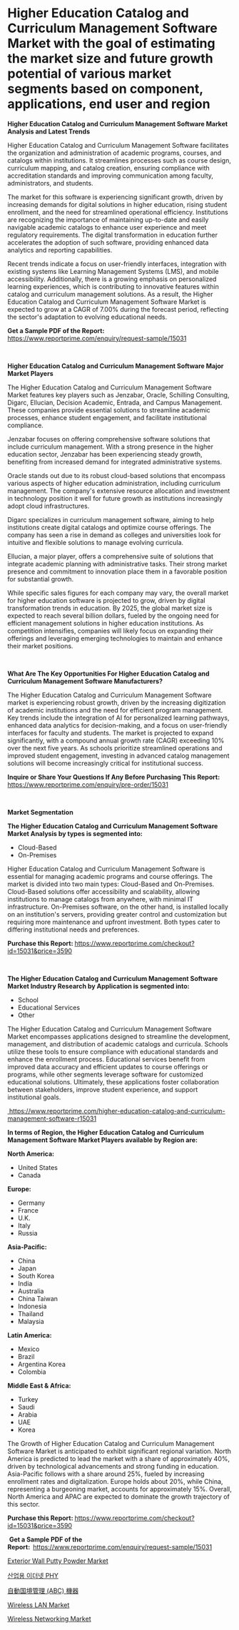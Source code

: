 <p><h1>Higher Education Catalog and Curriculum Management Software Market with the goal of estimating the market size and future growth potential of various market segments based on component, applications, end user and region</h1></p><p><strong>Higher Education Catalog and Curriculum Management Software Market Analysis and Latest Trends</strong></p>
<p><p>Higher Education Catalog and Curriculum Management Software facilitates the organization and administration of academic programs, courses, and catalogs within institutions. It streamlines processes such as course design, curriculum mapping, and catalog creation, ensuring compliance with accreditation standards and improving communication among faculty, administrators, and students. </p><p>The market for this software is experiencing significant growth, driven by increasing demands for digital solutions in higher education, rising student enrollment, and the need for streamlined operational efficiency. Institutions are recognizing the importance of maintaining up-to-date and easily navigable academic catalogs to enhance user experience and meet regulatory requirements. The digital transformation in education further accelerates the adoption of such software, providing enhanced data analytics and reporting capabilities. </p><p>Recent trends indicate a focus on user-friendly interfaces, integration with existing systems like Learning Management Systems (LMS), and mobile accessibility. Additionally, there is a growing emphasis on personalized learning experiences, which is contributing to innovative features within catalog and curriculum management solutions. As a result, the Higher Education Catalog and Curriculum Management Software Market is expected to grow at a CAGR of 7.00% during the forecast period, reflecting the sector's adaptation to evolving educational needs.</p></p>
<p><strong>Get a Sample PDF of the Report:&nbsp;</strong> <a href="https://www.reportprime.com/enquiry/request-sample/15031">https://www.reportprime.com/enquiry/request-sample/15031</a></p>
<p>&nbsp;</p>
<p><strong>Higher Education Catalog and Curriculum Management Software Major Market Players</strong></p>
<p><p>The Higher Education Catalog and Curriculum Management Software Market features key players such as Jenzabar, Oracle, Schilling Consulting, Digarc, Ellucian, Decision Academic, Entrada, and Campus Management. These companies provide essential solutions to streamline academic processes, enhance student engagement, and facilitate institutional compliance.</p><p>Jenzabar focuses on offering comprehensive software solutions that include curriculum management. With a strong presence in the higher education sector, Jenzabar has been experiencing steady growth, benefiting from increased demand for integrated administrative systems. </p><p>Oracle stands out due to its robust cloud-based solutions that encompass various aspects of higher education administration, including curriculum management. The company's extensive resource allocation and investment in technology position it well for future growth as institutions increasingly adopt cloud infrastructures.</p><p>Digarc specializes in curriculum management software, aiming to help institutions create digital catalogs and optimize course offerings. The company has seen a rise in demand as colleges and universities look for intuitive and flexible solutions to manage evolving curricula.</p><p>Ellucian, a major player, offers a comprehensive suite of solutions that integrate academic planning with administrative tasks. Their strong market presence and commitment to innovation place them in a favorable position for substantial growth.</p><p>While specific sales figures for each company may vary, the overall market for higher education software is projected to grow, driven by digital transformation trends in education. By 2025, the global market size is expected to reach several billion dollars, fueled by the ongoing need for efficient management solutions in higher education institutions. As competition intensifies, companies will likely focus on expanding their offerings and leveraging emerging technologies to maintain and enhance their market positions.</p></p>
<p>&nbsp;</p>
<p><strong>What Are The Key Opportunities For Higher Education Catalog and Curriculum Management Software Manufacturers?</strong></p>
<p><p>The Higher Education Catalog and Curriculum Management Software market is experiencing robust growth, driven by the increasing digitization of academic institutions and the need for efficient program management. Key trends include the integration of AI for personalized learning pathways, enhanced data analytics for decision-making, and a focus on user-friendly interfaces for faculty and students. The market is projected to expand significantly, with a compound annual growth rate (CAGR) exceeding 10% over the next five years. As schools prioritize streamlined operations and improved student engagement, investing in advanced catalog management solutions will become increasingly critical for institutional success.</p></p>
<p><strong>Inquire or Share Your Questions If Any Before Purchasing This Report:</strong> <a href="https://www.reportprime.com/enquiry/pre-order/15031">https://www.reportprime.com/enquiry/pre-order/15031</a></p>
<p>&nbsp;</p>
<p><strong>Market Segmentation</strong></p>
<p><strong>The Higher Education Catalog and Curriculum Management Software Market Analysis by types is segmented into:</strong></p>
<p><ul><li>Cloud-Based</li><li>On-Premises</li></ul></p>
<p><p>Higher Education Catalog and Curriculum Management Software is essential for managing academic programs and course offerings. The market is divided into two main types: Cloud-Based and On-Premises. Cloud-Based solutions offer accessibility and scalability, allowing institutions to manage catalogs from anywhere, with minimal IT infrastructure. On-Premises software, on the other hand, is installed locally on an institution's servers, providing greater control and customization but requiring more maintenance and upfront investment. Both types cater to differing institutional needs and preferences.</p></p>
<p><strong>Purchase this Report:&nbsp;</strong><a href="https://www.reportprime.com/checkout?id=15031&price=3590">https://www.reportprime.com/checkout?id=15031&price=3590</a></p>
<p>&nbsp;</p>
<p><strong>The Higher Education Catalog and Curriculum Management Software Market Industry Research by Application is segmented into:</strong></p>
<p><ul><li>School</li><li>Educational Services</li><li>Other</li></ul></p>
<p><p>The Higher Education Catalog and Curriculum Management Software Market encompasses applications designed to streamline the development, management, and distribution of academic catalogs and curricula. Schools utilize these tools to ensure compliance with educational standards and enhance the enrollment process. Educational services benefit from improved data accuracy and efficient updates to course offerings or programs, while other segments leverage software for customized educational solutions. Ultimately, these applications foster collaboration between stakeholders, improve student experience, and support institutional goals.</p></p>
<p><a href="https://www.reportprime.com/higher-education-catalog-and-curriculum-management-software-r15031">&nbsp;https://www.reportprime.com/higher-education-catalog-and-curriculum-management-software-r15031</a></p>
<p><strong>In terms of Region, the Higher Education Catalog and Curriculum Management Software Market Players available by Region are:</strong></p>
<p>
    <p> <strong> North America: </strong>
        <ul>
            <li>United States</li>
            <li>Canada</li>
        </ul>
        </p> 
    <p> <strong> Europe: </strong>
        <ul>
            <li>Germany</li>
            <li>France</li>
            <li>U.K.</li>
            <li>Italy</li>
            <li>Russia</li>
        </ul>
        </p> 
    <p> <strong> Asia-Pacific: </strong>
        <ul>
            <li>China</li>
            <li>Japan</li>
            <li>South Korea</li>
            <li>India</li>
            <li>Australia</li>
            <li>China Taiwan</li>
            <li>Indonesia</li>
            <li>Thailand</li>
            <li>Malaysia</li>
        </ul>
        </p> 
    <p> <strong> Latin America: </strong>
        <ul>
            <li>Mexico</li>
            <li>Brazil</li>
            <li>Argentina Korea</li>
            <li>Colombia</li>
        </ul>
        </p> 
    <p> <strong> Middle East & Africa: </strong>
        <ul>
            <li>Turkey</li>
            <li>Saudi</li>
            <li>Arabia</li>
            <li>UAE</li>
            <li>Korea</li>
        </ul>
    </p>
    </p>
<p><p>The Growth of Higher Education Catalog and Curriculum Management Software Market is anticipated to exhibit significant regional variation. North America is predicted to lead the market with a share of approximately 40%, driven by technological advancements and strong funding in education. Asia-Pacific follows with a share around 25%, fueled by increasing enrollment rates and digitalization. Europe holds about 20%, while China, representing a burgeoning market, accounts for approximately 15%. Overall, North America and APAC are expected to dominate the growth trajectory of this sector.</p></p>
<p><strong>Purchase this Report: </strong><a href="https://www.reportprime.com/checkout?id=15031&price=3590">https://www.reportprime.com/checkout?id=15031&price=3590</a></p>
<p>&nbsp;<strong>Get a Sample PDF of the Report:&nbsp;&nbsp;</strong><a href="https://www.reportprime.com/enquiry/request-sample/15031">https://www.reportprime.com/enquiry/request-sample/15031</a></p>
<p><strong></strong></p>
<p><p><a href="https://medium.com/@eujr673/the-exterior-wall-putty-powder-market-has-witnessed-significant-growth-in-recent-years-and-this-f89b2101175e">Exterior Wall Putty Powder Market</a></p><p><a href="https://medium.com/@walid_yasin/industrial-ethernet-phys-market-%EC%9D%98-%EA%B8%80%EB%A1%9C%EB%B2%8C-%EC%8B%9C%EC%9E%A5-%EA%B0%9C%EC%9A%94%EB%8A%94-%EC%A0%84-%EC%84%B8%EA%B3%84-%EB%B0%8F-%EC%A3%BC%EC%9A%94-%EC%8B%9C%EC%9E%A5%EC%9D%98-%EC%82%B0%EC%97%85%EC%97%90-%EC%98%81%ED%96%A5%EC%9D%84-%EB%AF%B8%EC%B9%98%EB%8A%94-%EC%A3%BC%EC%9A%94-%ED%8A%B8%EB%A0%8C%EB%93%9C%EC%97%90-%EB%8C%80%ED%95%9C-%EB%8F%85%ED%8A%B9%ED%95%9C-%EA%B4%80%EC%A0%90%EC%9D%84-%EC%A0%9C%EA%B3%B5%ED%95%A9%EB%8B%88%EB%8B%A4-d7b52f4b3210">산업용 이더넷 PHY</a></p><p><a href="https://medium.com/@hattietromp/automated-border-control-abc-equipment-3648d24ba93c">自動国境管理 (ABC) 機器</a></p><p><a href="https://www.linkedin.com/pulse/wireless-lan-market-investigation-industry-evolution-mfu8c?trackingId=dmu5mboDS1OdJx9wwVBh9A%3D%3D">Wireless LAN Market</a></p><p><a href="https://www.linkedin.com/pulse/strategic-market-insights-navigating-global-wireless-kvgic?trackingId=V%2FZBU4dOSlW0N%2FUfZsXR6g%3D%3D">Wireless Networking Market</a></p></p>